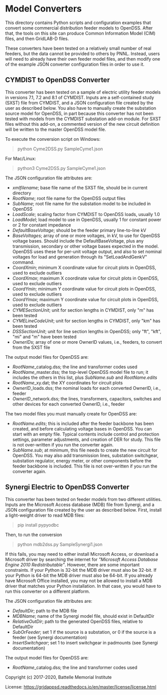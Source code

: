 # Model Converters

This directory contains Python scripts and configuration examples that convert
some commercial distribution feeder models to OpenDSS. After that, the tools on this
site can produce Common Information Model (CIM) files, and then GridLAB-D files.

These converters have been tested on a relatively small number of real feeders, but the
data cannot be provided to others by PNNL. Instead, users will need to already have 
their own feeder model files, and then modify one of the example JSON converter configuration
files in order to use it.

## CYMDIST to OpenDSS Converter

This converter has been tested on a sample of electric utility feeder models in 
versions 7.1, 7.2 and 8.1 of CYMDIST. Inputs are a self-contained study (SXST) file
from CYMDIST, and a JSON configuration file created by the user as described below.
You also have to manually create the substation source model for OpenDSS, in part
because this converter has not been tested with models from the CYMDIST substation
add-on module. For SXST files without this add-on, a commented version of the new
circuit definition will be written to the master OpenDSS model file.

To execute the conversion script on Windows:

>  python Cyme2DSS.py SampleCyme1.json

For Mac/Linux:

>  python3 Cyme2DSS.py SampleCyme1.json

The JSON configuration file attributes are:

- *xmlfilename*; base file name of the SXST file, should be in current directory
- *RootName*; root file name for the OpenDSS output files
- *SubName*; root file name for the substation model to be included in OpenDSS
- *LoadScale*; scaling factor from CYMDIST to OpenDSS loads, usually 1.0
- *LoadModel*; load model to use in OpenDSS, usually 1 for constant power or 2 for constant impedance
- *DefaultBaseVoltage*; should be the feeder primary line-to-line kV
- *BaseVoltages*; array of one or more voltages, in kV, to use for OpenDSS voltage bases. Should include the DefaultBaseVoltage, plus any transmission, secondary or other voltage bases expected in the model. OpenDSS uses these for per-unit voltage output, and also to set nominal voltages for load and generation through its "SetLoadAndGenkV" command.
- *CoordXmin*; minimum X coordinate value for circuit plots in OpenDSS, used to exclude outliers
- *CoordXmax*; maximum X coordinate value for circuit plots in OpenDSS, used to exclude outliers
- *CoordYmin*; minimum Y coordinate value for circuit plots in OpenDSS, used to exclude outliers
- *CoordYmax*; maximum Y coordinate value for circuit plots in OpenDSS, used to exclude outliers
- *CYMESectionUnit*; unit for section lengths in CYMDIST, only "m" has been tested
- *CYMELineCodeUnit*; unit for section lengths in CYMDIST, only "km" has been tested
- *DSSSectionUnit*;  unit for line section lengths in OpenDSS; only "ft", "kft", "mi" and "m" have been tested
- *OwnerIDs*; array of one or more OwnerID values, i.e., feeders, to convert from the SXST file

The output model files for OpenDSS are:

- *RootName*_catalog.dss; the line and transformer codes used 
- *RootName*_master.dss; the top-level OpenDSS model file to run; it includes the others in this list, plus *SubName.sub* and *RootName.edits* 
- *RootName*_xy.dat; the XY coordinates for circuit plots
- *OwnerID*_loads.dss; the nominal loads for each converted OwnerID, i.e., feeder
- *OwnerID*_network.dss; the lines, transformers, capacitors, switches and other devices for each converted OwnerID, i.e., feeder

The two model files you must manually create for OpenDSS are:

- *RootName.edits*; this is included after the feeder backbone has been created, and before calculating voltage bases in OpenDSS. You can start with an empty file. Typical contents include control and protection settings, parameter adjustments, and creation of DER for study. This file is not over-written if you run the converter again.
- *SubName.sub*; at minimum, this file needs to create the new circuit for OpenDSS. You may also add transmission lines, substation switchgear, substation regulator, energy meter, or other components before the feeder backbone is included. This file is not over-written if you run the converter again.

## Synergi Electric to OpenDSS Converter

This converter has been tested on feeder models from two different utilities. Inputs are the 
Microsoft Access database (MDB) file from Synergi, and a JSON configuration file created by 
the user as described below. First, install a light-weight driver to read MDB files:

>  pip install pypyodbc

Then, to run the conversion

>  python mdb2dss.py SampleSynergi1.json

If this fails, you may need to either install Microsoft Access, or download a Microsoft driver
by searching the internet for *"Microsoft Access Database Engine 2010 Redistributable"*. However,
there are some important constraints. If your Python is 32-bit the MDB driver must also be 32-bit. 
If your Python is 64-bit the MDB driver must also be 64-bit. If you already have Microsoft Office 
installed, you may not be allowed to install a MDB driver that matches your Python installation. 
In that case, you would have to run this converter on a different platform.

The JSON configuration file attributes are:

- *DefaultDir*; path to the MDB file
- *MDBName*; name of the Synergi model file, should exist in DefaultDir
- *RelativeOutDir*; path to the generated OpenDSS files, relative to DefaultDir
- *SubOrFeeder*; set 1 if the source is a substation, or 0 if the source is a feeder (see Synergi documentation)
- *InsertSwitchgear*; set 1 to insert switchgear in padmounts (see Synergi documentation)

The output model files for OpenDSS are:

- *RootName*_catalog.dss; the line and transformer codes used 

Copyright (c) 2017-2020, Battelle Memorial Institute

License: https://gridappsd.readthedocs.io/en/master/license/license.html
